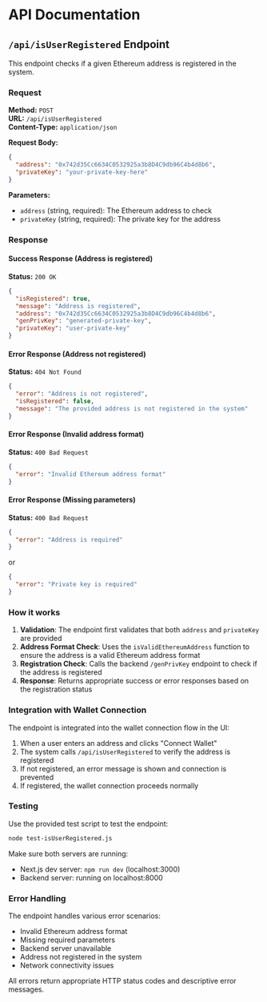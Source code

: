 # API Documentation

## `/api/isUserRegistered` Endpoint

This endpoint checks if a given Ethereum address is registered in the system.

### Request

**Method:** `POST`  
**URL:** `/api/isUserRegistered`  
**Content-Type:** `application/json`

**Request Body:**
```json
{
  "address": "0x742d35Cc6634C0532925a3b8D4C9db96C4b4d8b6",
  "privateKey": "your-private-key-here"
}
```

**Parameters:**
- `address` (string, required): The Ethereum address to check
- `privateKey` (string, required): The private key for the address

### Response

#### Success Response (Address is registered)
**Status:** `200 OK`
```json
{
  "isRegistered": true,
  "message": "Address is registered",
  "address": "0x742d35Cc6634C0532925a3b8D4C9db96C4b4d8b6",
  "genPrivKey": "generated-private-key",
  "privateKey": "user-private-key"
}
```

#### Error Response (Address not registered)
**Status:** `404 Not Found`
```json
{
  "error": "Address is not registered",
  "isRegistered": false,
  "message": "The provided address is not registered in the system"
}
```

#### Error Response (Invalid address format)
**Status:** `400 Bad Request`
```json
{
  "error": "Invalid Ethereum address format"
}
```

#### Error Response (Missing parameters)
**Status:** `400 Bad Request`
```json
{
  "error": "Address is required"
}
```
or
```json
{
  "error": "Private key is required"
}
```

### How it works

1. **Validation**: The endpoint first validates that both `address` and `privateKey` are provided
2. **Address Format Check**: Uses the `isValidEthereumAddress` function to ensure the address is a valid Ethereum address format
3. **Registration Check**: Calls the backend `/genPrivKey` endpoint to check if the address is registered
4. **Response**: Returns appropriate success or error responses based on the registration status

### Integration with Wallet Connection

The endpoint is integrated into the wallet connection flow in the UI:

1. When a user enters an address and clicks "Connect Wallet"
2. The system calls `/api/isUserRegistered` to verify the address is registered
3. If not registered, an error message is shown and connection is prevented
4. If registered, the wallet connection proceeds normally

### Testing

Use the provided test script to test the endpoint:

```bash
node test-isUserRegistered.js
```

Make sure both servers are running:
- Next.js dev server: `npm run dev` (localhost:3000)
- Backend server: running on localhost:8000

### Error Handling

The endpoint handles various error scenarios:
- Invalid Ethereum address format
- Missing required parameters
- Backend server unavailable
- Address not registered in the system
- Network connectivity issues

All errors return appropriate HTTP status codes and descriptive error messages.
